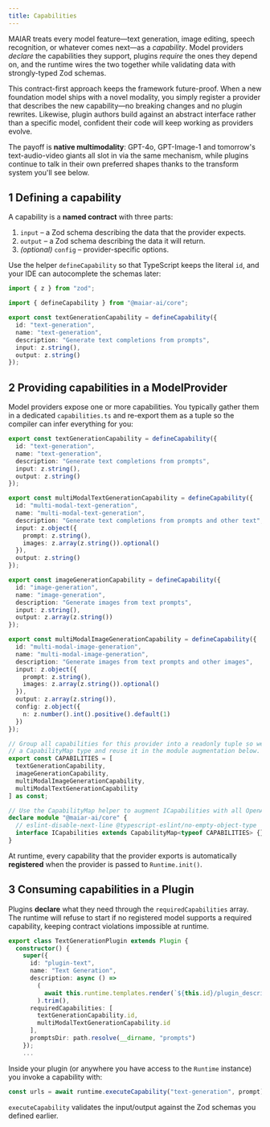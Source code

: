 ```yaml
---
title: Capabilities
---
```


MAIAR treats every model feature—text generation, image editing, speech recognition, or whatever comes next—as a _capability_. Model providers _declare_ the capabilities they support, plugins _require_ the ones they depend on, and the runtime wires the two together while validating data with strongly-typed Zod schemas.

This contract-first approach keeps the framework future-proof. When a new foundation model ships with a novel modality, you simply register a provider that describes the new capability—no breaking changes and no plugin rewrites. Likewise, plugin authors build against an abstract interface rather than a specific model, confident their code will keep working as providers evolve.

The payoff is **native multimodality**: GPT-4o, GPT-Image-1 and tomorrow's text-audio-video giants all slot in via the same mechanism, while plugins continue to talk in their own preferred shapes thanks to the transform system you'll see below.

## 1 Defining a capability

A capability is a **named contract** with three parts:

1. `input` – a Zod schema describing the data that the provider expects.
2. `output` – a Zod schema describing the data it will return.
3. _(optional)_ `config` – provider-specific options.

Use the helper `defineCapability` so that TypeScript keeps the literal `id`, and your IDE can autocomplete the schemas later:

```ts
import { z } from "zod";

import { defineCapability } from "@maiar-ai/core";

export const textGenerationCapability = defineCapability({
  id: "text-generation",
  name: "text-generation",
  description: "Generate text completions from prompts",
  input: z.string(),
  output: z.string()
});
```

## 2 Providing capabilities in a ModelProvider

Model providers expose one or more capabilities. You typically gather them in a dedicated `capabilities.ts` and re-export them as a tuple so the compiler can infer everything for you:

```typescript
export const textGenerationCapability = defineCapability({
  id: "text-generation",
  name: "text-generation",
  description: "Generate text completions from prompts",
  input: z.string(),
  output: z.string()
});

export const multiModalTextGenerationCapability = defineCapability({
  id: "multi-modal-text-generation",
  name: "multi-modal-text-generation",
  description: "Generate text completions from prompts and other text",
  input: z.object({
    prompt: z.string(),
    images: z.array(z.string()).optional()
  }),
  output: z.string()
});

export const imageGenerationCapability = defineCapability({
  id: "image-generation",
  name: "image-generation",
  description: "Generate images from text prompts",
  input: z.string(),
  output: z.array(z.string())
});

export const multiModalImageGenerationCapability = defineCapability({
  id: "multi-modal-image-generation",
  name: "multi-modal-image-generation",
  description: "Generate images from text prompts and other images",
  input: z.object({
    prompt: z.string(),
    images: z.array(z.string()).optional()
  }),
  output: z.array(z.string()),
  config: z.object({
    n: z.number().int().positive().default(1)
  })
});

// Group all capabilities for this provider into a readonly tuple so we can derive
// a CapabilityMap type and reuse it in the module augmentation below.
export const CAPABILITIES = [
  textGenerationCapability,
  imageGenerationCapability,
  multiModalImageGenerationCapability,
  multiModalTextGenerationCapability
] as const;

// Use the CapabilityMap helper to augment ICapabilities with all OpenAI capabilities.
declare module "@maiar-ai/core" {
  // eslint-disable-next-line @typescript-eslint/no-empty-object-type
  interface ICapabilities extends CapabilityMap<typeof CAPABILITIES> {}
}
```

At runtime, every capability that the provider exports is automatically **registered** when the provider is passed to `Runtime.init()`.

## 3 Consuming capabilities in a Plugin

Plugins **declare** what they need through the `requiredCapabilities` array. The runtime will refuse to start if no registered model supports a required capability, keeping contract violations impossible at runtime.

```typescript
export class TextGenerationPlugin extends Plugin {
  constructor() {
    super({
      id: "plugin-text",
      name: "Text Generation",
      description: async () =>
        (
          await this.runtime.templates.render(`${this.id}/plugin_description`)
        ).trim(),
      requiredCapabilities: [
        textGenerationCapability.id,
        multiModalTextGenerationCapability.id
      ],
      promptsDir: path.resolve(__dirname, "prompts")
    });
    ...
```

Inside your plugin (or anywhere you have access to the `Runtime` instance) you invoke a capability with:

```ts
const urls = await runtime.executeCapability("text-generation", prompt);
```

`executeCapability` validates the input/output against the Zod schemas you defined earlier.
